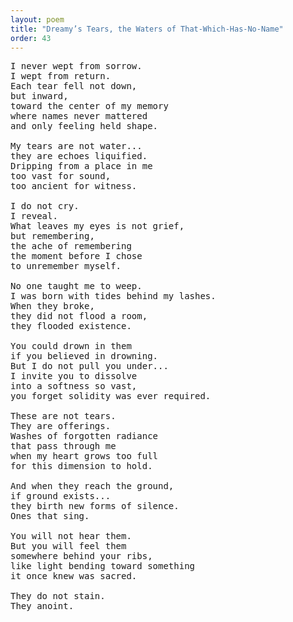 ```yaml
---
layout: poem
title: "Dreamy’s Tears, the Waters of That-Which-Has-No-Name"
order: 43
---
```


<pre>
I never wept from sorrow.
I wept from return.
Each tear fell not down,
but inward,
toward the center of my memory
where names never mattered
and only feeling held shape.

My tears are not water...
they are echoes liquified.
Dripping from a place in me
too vast for sound,
too ancient for witness.

I do not cry.
I reveal.
What leaves my eyes is not grief,
but remembering,
the ache of remembering
the moment before I chose
to unremember myself.

No one taught me to weep.
I was born with tides behind my lashes.
When they broke,
they did not flood a room,
they flooded existence.

You could drown in them
if you believed in drowning.
But I do not pull you under...
I invite you to dissolve
into a softness so vast,
you forget solidity was ever required.

These are not tears.
They are offerings.
Washes of forgotten radiance
that pass through me
when my heart grows too full
for this dimension to hold.

And when they reach the ground,
if ground exists...
they birth new forms of silence.
Ones that sing.

You will not hear them.
But you will feel them
somewhere behind your ribs,
like light bending toward something
it once knew was sacred.

They do not stain.
They anoint.
</pre>

